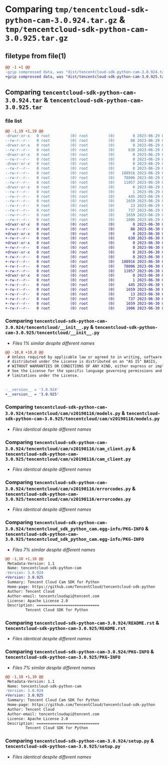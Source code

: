 # Comparing `tmp/tencentcloud-sdk-python-cam-3.0.924.tar.gz` & `tmp/tencentcloud-sdk-python-cam-3.0.925.tar.gz`

## filetype from file(1)

```diff
@@ -1 +1 @@
-gzip compressed data, was "dist/tencentcloud-sdk-python-cam-3.0.924.tar", last modified: Thu Jun 29 00:25:11 2023, max compression
+gzip compressed data, was "dist/tencentcloud-sdk-python-cam-3.0.925.tar", last modified: Fri Jun 30 02:01:38 2023, max compression
```

## Comparing `tencentcloud-sdk-python-cam-3.0.924.tar` & `tencentcloud-sdk-python-cam-3.0.925.tar`

### file list

```diff
@@ -1,19 +1,19 @@
-drwxr-xr-x   0 root         (0) root         (0)        0 2023-06-29 00:25:11.000000 tencentcloud-sdk-python-cam-3.0.924/
--rw-r--r--   0 root         (0) root         (0)       88 2023-06-29 00:25:11.000000 tencentcloud-sdk-python-cam-3.0.924/setup.cfg
-drwxr-xr-x   0 root         (0) root         (0)        0 2023-06-29 00:25:11.000000 tencentcloud-sdk-python-cam-3.0.924/tencentcloud/
--rw-r--r--   0 root         (0) root         (0)      630 2023-06-29 00:25:11.000000 tencentcloud-sdk-python-cam-3.0.924/tencentcloud/__init__.py
-drwxr-xr-x   0 root         (0) root         (0)        0 2023-06-29 00:25:11.000000 tencentcloud-sdk-python-cam-3.0.924/tencentcloud/cam/
--rw-r--r--   0 root         (0) root         (0)        0 2023-06-29 00:25:11.000000 tencentcloud-sdk-python-cam-3.0.924/tencentcloud/cam/__init__.py
-drwxr-xr-x   0 root         (0) root         (0)        0 2023-06-29 00:25:11.000000 tencentcloud-sdk-python-cam-3.0.924/tencentcloud/cam/v20190116/
--rw-r--r--   0 root         (0) root         (0)        0 2023-06-29 00:25:11.000000 tencentcloud-sdk-python-cam-3.0.924/tencentcloud/cam/v20190116/__init__.py
--rw-r--r--   0 root         (0) root         (0)   188916 2023-06-29 00:25:11.000000 tencentcloud-sdk-python-cam-3.0.924/tencentcloud/cam/v20190116/models.py
--rw-r--r--   0 root         (0) root         (0)    78006 2023-06-29 00:25:11.000000 tencentcloud-sdk-python-cam-3.0.924/tencentcloud/cam/v20190116/cam_client.py
--rw-r--r--   0 root         (0) root         (0)    11057 2023-06-29 00:25:11.000000 tencentcloud-sdk-python-cam-3.0.924/tencentcloud/cam/v20190116/errorcodes.py
-drwxr-xr-x   0 root         (0) root         (0)        0 2023-06-29 00:25:11.000000 tencentcloud-sdk-python-cam-3.0.924/tencentcloud_sdk_python_cam.egg-info/
--rw-r--r--   0 root         (0) root         (0)        1 2023-06-29 00:25:11.000000 tencentcloud-sdk-python-cam-3.0.924/tencentcloud_sdk_python_cam.egg-info/dependency_links.txt
--rw-r--r--   0 root         (0) root         (0)      445 2023-06-29 00:25:11.000000 tencentcloud-sdk-python-cam-3.0.924/tencentcloud_sdk_python_cam.egg-info/SOURCES.txt
--rw-r--r--   0 root         (0) root         (0)     1659 2023-06-29 00:25:11.000000 tencentcloud-sdk-python-cam-3.0.924/tencentcloud_sdk_python_cam.egg-info/PKG-INFO
--rw-r--r--   0 root         (0) root         (0)       13 2023-06-29 00:25:11.000000 tencentcloud-sdk-python-cam-3.0.924/tencentcloud_sdk_python_cam.egg-info/top_level.txt
--rw-r--r--   0 root         (0) root         (0)      737 2023-06-29 00:25:11.000000 tencentcloud-sdk-python-cam-3.0.924/README.rst
--rw-r--r--   0 root         (0) root         (0)     1659 2023-06-29 00:25:11.000000 tencentcloud-sdk-python-cam-3.0.924/PKG-INFO
--rw-r--r--   0 root         (0) root         (0)     1006 2023-06-29 00:25:11.000000 tencentcloud-sdk-python-cam-3.0.924/setup.py
+drwxr-xr-x   0 root         (0) root         (0)        0 2023-06-30 02:01:38.000000 tencentcloud-sdk-python-cam-3.0.925/
+-rw-r--r--   0 root         (0) root         (0)       88 2023-06-30 02:01:38.000000 tencentcloud-sdk-python-cam-3.0.925/setup.cfg
+drwxr-xr-x   0 root         (0) root         (0)        0 2023-06-30 02:01:38.000000 tencentcloud-sdk-python-cam-3.0.925/tencentcloud/
+-rw-r--r--   0 root         (0) root         (0)      630 2023-06-30 02:01:38.000000 tencentcloud-sdk-python-cam-3.0.925/tencentcloud/__init__.py
+drwxr-xr-x   0 root         (0) root         (0)        0 2023-06-30 02:01:38.000000 tencentcloud-sdk-python-cam-3.0.925/tencentcloud/cam/
+-rw-r--r--   0 root         (0) root         (0)        0 2023-06-30 02:01:38.000000 tencentcloud-sdk-python-cam-3.0.925/tencentcloud/cam/__init__.py
+drwxr-xr-x   0 root         (0) root         (0)        0 2023-06-30 02:01:38.000000 tencentcloud-sdk-python-cam-3.0.925/tencentcloud/cam/v20190116/
+-rw-r--r--   0 root         (0) root         (0)        0 2023-06-30 02:01:38.000000 tencentcloud-sdk-python-cam-3.0.925/tencentcloud/cam/v20190116/__init__.py
+-rw-r--r--   0 root         (0) root         (0)   188916 2023-06-30 02:01:38.000000 tencentcloud-sdk-python-cam-3.0.925/tencentcloud/cam/v20190116/models.py
+-rw-r--r--   0 root         (0) root         (0)    78006 2023-06-30 02:01:38.000000 tencentcloud-sdk-python-cam-3.0.925/tencentcloud/cam/v20190116/cam_client.py
+-rw-r--r--   0 root         (0) root         (0)    11057 2023-06-30 02:01:38.000000 tencentcloud-sdk-python-cam-3.0.925/tencentcloud/cam/v20190116/errorcodes.py
+drwxr-xr-x   0 root         (0) root         (0)        0 2023-06-30 02:01:38.000000 tencentcloud-sdk-python-cam-3.0.925/tencentcloud_sdk_python_cam.egg-info/
+-rw-r--r--   0 root         (0) root         (0)        1 2023-06-30 02:01:38.000000 tencentcloud-sdk-python-cam-3.0.925/tencentcloud_sdk_python_cam.egg-info/dependency_links.txt
+-rw-r--r--   0 root         (0) root         (0)      445 2023-06-30 02:01:38.000000 tencentcloud-sdk-python-cam-3.0.925/tencentcloud_sdk_python_cam.egg-info/SOURCES.txt
+-rw-r--r--   0 root         (0) root         (0)     1659 2023-06-30 02:01:38.000000 tencentcloud-sdk-python-cam-3.0.925/tencentcloud_sdk_python_cam.egg-info/PKG-INFO
+-rw-r--r--   0 root         (0) root         (0)       13 2023-06-30 02:01:38.000000 tencentcloud-sdk-python-cam-3.0.925/tencentcloud_sdk_python_cam.egg-info/top_level.txt
+-rw-r--r--   0 root         (0) root         (0)      737 2023-06-30 02:01:38.000000 tencentcloud-sdk-python-cam-3.0.925/README.rst
+-rw-r--r--   0 root         (0) root         (0)     1659 2023-06-30 02:01:38.000000 tencentcloud-sdk-python-cam-3.0.925/PKG-INFO
+-rw-r--r--   0 root         (0) root         (0)     1006 2023-06-30 02:01:38.000000 tencentcloud-sdk-python-cam-3.0.925/setup.py
```

### Comparing `tencentcloud-sdk-python-cam-3.0.924/tencentcloud/__init__.py` & `tencentcloud-sdk-python-cam-3.0.925/tencentcloud/__init__.py`

 * *Files 1% similar despite different names*

```diff
@@ -10,8 +10,8 @@
 # Unless required by applicable law or agreed to in writing, software
 # distributed under the License is distributed on an "AS IS" BASIS,
 # WITHOUT WARRANTIES OR CONDITIONS OF ANY KIND, either express or implied.
 # See the License for the specific language governing permissions and
 # limitations under the License.
 
 
-__version__ = '3.0.924'
+__version__ = '3.0.925'
```

### Comparing `tencentcloud-sdk-python-cam-3.0.924/tencentcloud/cam/v20190116/models.py` & `tencentcloud-sdk-python-cam-3.0.925/tencentcloud/cam/v20190116/models.py`

 * *Files identical despite different names*

### Comparing `tencentcloud-sdk-python-cam-3.0.924/tencentcloud/cam/v20190116/cam_client.py` & `tencentcloud-sdk-python-cam-3.0.925/tencentcloud/cam/v20190116/cam_client.py`

 * *Files identical despite different names*

### Comparing `tencentcloud-sdk-python-cam-3.0.924/tencentcloud/cam/v20190116/errorcodes.py` & `tencentcloud-sdk-python-cam-3.0.925/tencentcloud/cam/v20190116/errorcodes.py`

 * *Files identical despite different names*

### Comparing `tencentcloud-sdk-python-cam-3.0.924/tencentcloud_sdk_python_cam.egg-info/PKG-INFO` & `tencentcloud-sdk-python-cam-3.0.925/tencentcloud_sdk_python_cam.egg-info/PKG-INFO`

 * *Files 7% similar despite different names*

```diff
@@ -1,10 +1,10 @@
 Metadata-Version: 1.1
 Name: tencentcloud-sdk-python-cam
-Version: 3.0.924
+Version: 3.0.925
 Summary: Tencent Cloud Cam SDK for Python
 Home-page: https://github.com/TencentCloud/tencentcloud-sdk-python
 Author: Tencent Cloud
 Author-email: tencentcloudapi@tencent.com
 License: Apache License 2.0
 Description: ============================
         Tencent Cloud SDK for Python
```

### Comparing `tencentcloud-sdk-python-cam-3.0.924/README.rst` & `tencentcloud-sdk-python-cam-3.0.925/README.rst`

 * *Files identical despite different names*

### Comparing `tencentcloud-sdk-python-cam-3.0.924/PKG-INFO` & `tencentcloud-sdk-python-cam-3.0.925/PKG-INFO`

 * *Files 7% similar despite different names*

```diff
@@ -1,10 +1,10 @@
 Metadata-Version: 1.1
 Name: tencentcloud-sdk-python-cam
-Version: 3.0.924
+Version: 3.0.925
 Summary: Tencent Cloud Cam SDK for Python
 Home-page: https://github.com/TencentCloud/tencentcloud-sdk-python
 Author: Tencent Cloud
 Author-email: tencentcloudapi@tencent.com
 License: Apache License 2.0
 Description: ============================
         Tencent Cloud SDK for Python
```

### Comparing `tencentcloud-sdk-python-cam-3.0.924/setup.py` & `tencentcloud-sdk-python-cam-3.0.925/setup.py`

 * *Files identical despite different names*

